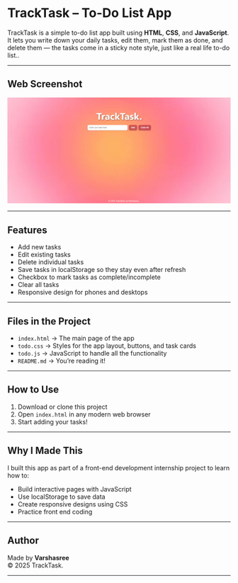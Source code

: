 # TrackTask – To-Do List App

TrackTask is a simple to-do list app built using **HTML**, **CSS**, and **JavaScript**. It lets you write down your daily tasks, edit them, mark them as done, and delete them — the tasks come in a sticky note style, just like a real life to-do list..

---

## Web Screenshot

![TrackTask Screenshot](tracktask.png)



---

## Features

- Add new tasks
- Edit existing tasks
- Delete individual tasks 
- Save tasks in localStorage so they stay even after refresh
- Checkbox to mark tasks as complete/incomplete
- Clear all tasks
- Responsive design for phones and desktops

---

## Files in the Project

- `index.html` → The main page of the app  
- `todo.css` → Styles for the app layout, buttons, and task cards  
- `todo.js` → JavaScript to handle all the functionality  
- `README.md` → You’re reading it!    

---

## How to Use

1. Download or clone this project
2. Open `index.html` in any modern web browser
3. Start adding your tasks!

---

## Why I Made This

I built this app as part of a front-end development internship project to learn how to:
- Build interactive pages with JavaScript
- Use localStorage to save data
- Create responsive designs using CSS
- Practice front end coding

---

## Author

Made by **Varshasree**  
© 2025 TrackTask.

---
